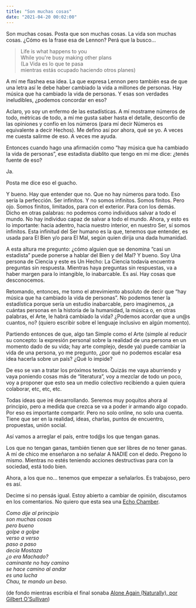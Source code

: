 ```yaml
---
title: "Son muchas cosas"
date: "2021-04-20 00:02:00"
---
```


Son muchas cosas. Posta que son muchas cosas. La vida son muchas cosas. ¿Cómo es la frase esa de Lennon? Perá que la busco…

> Life is what happens to you\
> While you're busy making other plans\
> (La Vida es lo que te pasa\
> mientras estás ocupado haciendo otros planes)

A mí me flashea esa idea. La que expresa Lennon pero también esa de que una letra así le debe haber cambiado la vida a millones de personas. Hay música que ha cambiado la vida de personas. Y esas son verdades ineludibles, ¿podemos concordar en eso?

Aclaro, yo soy un enfermo de las estadísticas. A mí mostrame números de todo, métricas de todo, a mí me gusta saber hasta el detalle, desconfío de las opiniones y confío en los números (para mí decir Números es equivalente a decir Hechos). Me defino así por ahora, qué se yo. A veces me cuesta salirme de eso. A veces me ayuda.

Entonces cuando hago una afirmación como “hay música que ha cambiado la vida de personas”, ese estadista diablito que tengo en mí me dice: ¿tenés fuente de eso?

Ja.

Posta me dice eso el guacho.

Y bueno. Hay que entender que no. Que no hay números para todo. Eso sería la perfección. Ser infinitos. Y no somos infinitos. Somos finitos. Pero ojo. Somos finitos, limitados, para con el exterior. Para con los demás. Dicho en otras palabras: no podemos como individuos salvar a todo el mundo. No hay individuo capaz de salvar a todo el mundo. Ahora, y esto es lo importante: hacia adentro, hacia nuestro interior, en nuestro Ser, sí somos infinitos. Esta infinitud del Ser humano es la que, tenemos que entender, es usada para El Bien y/o para El Mal, según quien dirija una dada humanidad.

A esta altura me pregunto: ¿cómo alguien que se denomina “casi un estadista” puede ponerse a hablar del Bien y del Mal? Y bueno. Soy Una persona de Ciencia y este es Un Hecho: La Ciencia todavía encuentra preguntas sin respuesta. Mientras haya preguntas sin respuestas, va a haber margen para lo intangible, lo inabarcable. Es así. Hay cosas que desconocemos.

Retomando, entonces, me tomo el atrevimiento absoluto de decir que “hay música que ha cambiado la vida de personas”. No podemos tener la estadística porque sería un estudio inabarcable, pero imaginemos, ¿a cuántas personas en la historia de la humanidad, la música o, en otras palabras, el Arte, le habrá cambiado la vida? ¿Podemos acordar que a un@s cuantos, no? (quiero escribir sobre el lenguaje inclusivo en algún momento).

Partiendo entonces de que, algo tan Simple como el Arte (simple al reducir su concepto: la expresión personal sobre la realidad de una persona en un momento dado de su vida; hay arte complejo, desde ya) puede cambiar la vida de una persona, yo me pregunto, ¿por qué no podemos escalar esa idea hacerla sobre un país? ¿Qué lo impide?

De eso se van a tratar los próximos textos. Quizás me vaya aburriendo y vaya poniendo cosas más de “literatura”, voy a mezclar de todo un poco, voy a proponer que esto sea un medio colectivo recibiendo a quien quiera colaborar, etc, etc, etc.

Todas ideas que iré desarrollando. Seremos muy poquitos ahora al principio, pero a medida que crezca se va a poder ir armando algo copado. Por eso es importante compartir. Pero no solo online, no solo una cuenta. Tiene que ser en la realidad, ideas, charlas, puntos de encuentro, propuestas, unión social.

Así vamos a arreglar el país, entre tod@s los que tengan ganas.

Los que no tengan ganas, también tienen que ser libres de no tener ganas. A mí de chico me enseñaron a no señalar A NADIE con el dedo. Pregono lo mismo. Mientras no estés teniendo acciones destructivas para con la sociedad, está todo bien.

Ahora, a los que no… tenemos que empezar a señalarlos. Es trabajoso, pero es así.

Decime si no pensás igual. Estoy abierto a cambiar de opinión, discutamos en los comentarios. No quiero que esta sea una [Echo Chamber](https://en.wikipedia.org/wiki/Echo_chamber_(media)).

_Como dije al principio_\
_son muchas cosas_\
_pero bueno_\
_golpe a golpe_\
_verso a verso_\
_paso a paso_\
_decía Mostaza_\
_¿o era Machado?_\
_caminante no hay camino_\
_se hace camino al andar_\
_es una lucha_\
_Chau, te mando un beso._

(de fondo mientras escribía el final sonaba [Alone Again (Naturally), por Gilbert O'Sullivan](https://open.spotify.com/track/4lHQCzdK3VdYQvQZnnRouG?si=s__iwPDeSvWxcdpBbvEGBg))